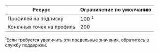 Ресурс| Ограничение по умолчанию
---|---
Профилей на подписку | 100 <sup>1</sup>
Конечных точек на профиль| 200

<sup>1</sup>Если требуется увеличить эти предельные значения, обратитесь в службу поддержки.

<!---HONumber=Nov15_HO1-->